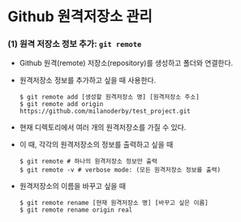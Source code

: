 # Github 원격저장소 관리

### (1) 원격 저장소 정보 추가: `git remote`

- Github 원격(remote) 저장소(repository)를 생성하고 폴더와 연결한다.

- 원격저장소 정보를 추가하고 싶을 때 사용한다.

  ```shell
  $ git remote add [생성할 원격저장소 명] [원격저장소 주소]
  $ git remote add origin https://github.com/milanoderby/test_project.git
  ```


- 현재 디렉토리에서 여러 개의 원격저장소를 가질 수 있다. 

- 이 때, 각각의 원격저장소의 정보를 출력하고 싶을 때

  ```shell
  $ git remote # 하나의 원격저장소 정보만 출력
  $ git remote -v # verbose mode: (모든 원격저장소 정보를 출력)
  ```

- 원격저장소의 이름을 바꾸고 싶을 때

  ```shell
  $ git remote rename [현재 원격저장소 명] [바꾸고 싶은 이름]
  $ git remote rename origin real
  ```